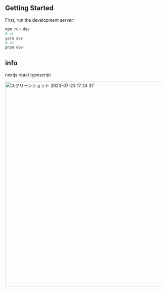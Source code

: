 ## Getting Started

First, run the development server:

```bash
npm run dev
# or
yarn dev
# or
pnpm dev
```

## info

nextjs react typescript

<img width="665" alt="スクリーンショット 2023-07-23 17 24 37" src="https://github.com/mindface/viewux/assets/37267958/95a3ef5a-7ce4-4c20-992c-56f4c74333f0">

